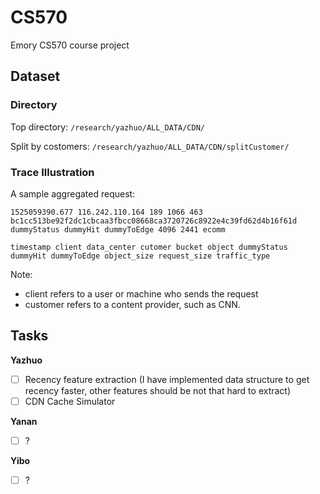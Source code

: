 # CS570
Emory CS570 course project

## Dataset
### Directory
Top directory: `/research/yazhuo/ALL_DATA/CDN/`

Split by costomers: `/research/yazhuo/ALL_DATA/CDN/splitCustomer/`

### Trace Illustration
A sample aggregated request:

`1525059390.677 116.242.110.164 189 1066 463 bc1cc513be92f2dc1cbcaa3fbcc08668ca3720726c8922e4c39fd62d4b16f61d dummyStatus dummyHit dummyToEdge 4096 2441 ecomm`

`timestamp client data_center cutomer bucket object dummyStatus dummyHit dummyToEdge object_size request_size traffic_type`

Note: 
- client refers to a user or machine who sends the request
- customer refers to a content provider, such as CNN.

## Tasks
**Yazhuo**
- [ ] Recency feature extraction (I have implemented data structure to get recency faster, other features should be not that hard to extract)
- [ ] CDN Cache Simulator

**Yanan**
- [ ] ?

**Yibo**
- [ ] ?
